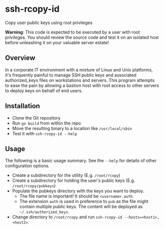 # ssh-rcopy-id

Copy user public keys using root privileges

**Warning**: This code is expected to be executed by a user with root privileges.  You should review the source code and test it on an isolated host before unleashing it on your valuable server estate!

## Overview
In a corporate IT environment with a mixture of Linux and Unix platforms, it's frequently painful to manage SSH public keys and associated authorized_keys files on workstations and servers.  This program attempts to ease the pain by allowing a bastion host with root access to other servers to deploy keys on behalf of end users.

## Installation
* Clone the Git repository
* Run `go build` from within the repo
* Move the resulting binary to a location like `/usr/local/sbin`
* Test it with `ssh-rcopy-id --help`

## Usage

The following is a basic usage summary.  See the `--help` for details of other configuration options.

* Create a subdirectory for the utility (E.g. `/root/rcopy`)
* Create a subdirectory for holding the user's public keys (E.g. `/root/rcopy/pubkeys`)
* Populate the pubkeys directory with the keys you want to deploy.
  * The file name is important!  It should be `<username>.auth`.
  * The extension `auth` is used in preference to `pub` as the file might contain multiple public keys.  The content will be deployed as `~/.ssh/authorized_keys`.
* Change directory to `/root/rcopy` and run `ssh-rcopy-id --hosts=<host1>,<host2>`.